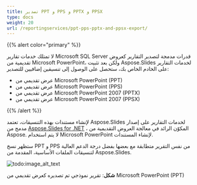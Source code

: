 ```yaml
---
title: تصدير PPT و PPS و PPTX و PPSX
type: docs
weight: 20
url: /reportingservices/ppt-pps-pptx-and-ppsx-export/
---
```


{{% alert color="primary" %}} 

لا تمتلك خدمات تقارير Microsoft SQL Server قدرات مدمجة لتصدير التقارير كعروض تقديمية من Microsoft PowerPoint، ولكن بعد تثبيت Aspose.Slides لخدمات التقارير على الخادم الخاص بك، ستحصل على الوصول إلى تنسيقين إضافيين للتصدير: 

- عرض تقديمي من Microsoft PowerPoint (PPT)
- عرض تقديمي من Microsoft PowerPoint (PPS)
- عرض تقديمي من Microsoft PowerPoint 2007 (PPTX)
- عرض تقديمي من Microsoft PowerPoint 2007 (PPSX)

{{% /alert %}} 

لإنشاء مستندات بهذه التنسيقات، تعتمد Aspose.Slides لخدمات التقارير على إصدار مدمج من [Aspose.Slides for .NET](http://www.aspose.com/Products/Aspose.Slides/) ، المكوّن الرائد في معالجة العروض التقديمية من Aspose. لا يتم استخدام Microsoft PowerPoint لإنشاء المستندات. 


ستظهر نسخ PPT و PPS من نفس التقرير متطابقة مع بعضها بفضل درجة الدعم العالية لتنسيقات الملفات الأساسية، المقدمة من Aspose.Slides. 

![todo:image_alt_text](ppt-pps-pptx-and-ppsx-export_1.png)


**شكل**: تقرير نموذجي تم تصديره كعرض تقديمي من Microsoft PowerPoint (PPT) 
